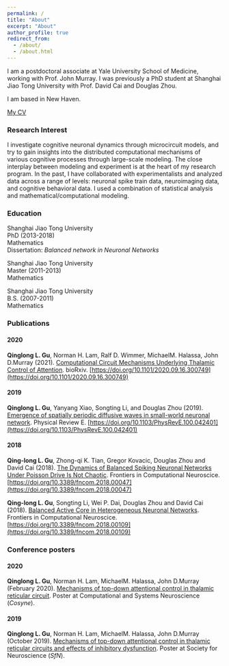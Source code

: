 ```yaml
---
permalink: /
title: "About"
excerpt: "About" 
author_profile: true
redirect_from: 
  - /about/
  - /about.html
---
```

I am a postdoctoral associate at Yale University School of Medicine, working with Prof. John Murray. I was previously a PhD student at Shanghai Jiao Tong University with Prof. David Cai and Douglas Zhou.

I am based in New Haven.

[My CV](../files/CV_QinglongGu.pdf)

### Research Interest

I investigate cognitive neuronal dynamics through microcircuit models, and try to gain insights into the distributed computational mechanisms of various cognitive processes through large-scale modeling. The close interplay between modeling and experiment is at the heart of my research program. In the past, I have collaborated with experimentalists and analyzed data across a range of levels: neuronal spike train data,
neuroimaging data, and cognitive behavioral data. I used a combination of statistical analysis and mathematical/computational modeling. 



### Education

Shanghai Jiao Tong University<br/>
PhD (2013-2018)<br/>
Mathematics<br/>
Dissertation: _Balanced network in Neuronal Networks_

Shanghai Jiao Tong University<br/>
Master (2011-2013)<br/>
Mathematics<br/>

Shanghai Jiao Tong University<br/>
B.S. (2007-2011)<br/>
Mathematics<br/>


### Publications
#### 2020
**Qinglong L. Gu**, Norman H. Lam, Ralf D. Wimmer, MichaelM. Halassa, John D.Murray (2021). [Computational Circuit Mechanisms Underlying Thalamic
Control of Attention](../files/GuQL-etal-thalamusTopDown-2020.pdf). bioRxiv. [https://doi.org/10.1101/2020.09.16.300749](https://doi.org/10.1101/2020.09.16.300749)

#### 2019
**Qinglong L. Gu**, Yanyang Xiao, Songting Li, and Douglas Zhou (2019). [Emergence of spatially periodic diffusive waves in small-world neuronal network](../files/publications/GuQL-etal-DiffusiveWave-2019.pdf). Physical Review E. [https://doi.org/10.1103/PhysRevE.100.042401](https://doi.org/10.1103/PhysRevE.100.042401)

#### 2018
**Qing-long L. Gu**, Zhong-qi K. Tian, Gregor Kovacic, Douglas Zhou and David Cai (2018). [The Dynamics of Balanced Spiking Neuronal Networks Under Poisson Drive Is Not Chaotic](../files/publications/GuQL-etal-2018-NonChaotic-Balanced-Network.pdf). Frontiers in Computational Neuroscice. [https://doi.org/10.3389/fncom.2018.00047](https://doi.org/10.3389/fncom.2018.00047)

**Qing-long L. Gu**, Songting Li, Wei P. Dai, Douglas Zhou and David Cai (2018). [Balanced Active Core in Heterogeneous Neuronal Networks](../files/publications/GuQL-etal-BalancedCore-2018.pdf). Frontiers in Computational Neuroscice. [https://doi.org/10.3389/fncom.2018.00109](https://doi.org/10.3389/fncom.2018.00109)




### Conference posters
#### 2020
**Qinglong L. Gu**, Norman H. Lam, MichaelM. Halassa, John D.Murray (February 2020). [Mechanisms of top-down attentional control in thalamic reticular circuit](../files/abstracts/2020Cosyne-Gu_etal/cosyne_2020_Poster_QinglongGu_NormanLam.pdf). Poster at Computational and Systems Neuroscience (_Cosyne_).


#### 2019
**Qinglong L. Gu**, Norman H. Lam, MichaelM. Halassa, John D.Murray (October 2019). [Mechanisms of top-down attentional control in thalamic
reticular circuits and effects of inhibitory dysfunction](../files/abstracts/2019SFN-Gu_etal/SfN_2019_Poster_QinglongGu_NormanLam.pdf). Poster at Society for Neuroscience (_SfN_).

<!-- 
**Ito T** & Schultz KM (February 2019). Computation across scales: From receptive fields to cognitive maps. Poster presented at Present and Future Frameworks of Theoretical Neuroscience, San Antonio TX.

#### 2018

**Ito T**, Rotstein HG, Cole MW (July 2018). [A dynamical systems model of intrinsic and evoked activity, variability, and functional connectivity](../files/abstracts/ItoRotsteinCole_Gordon2018/ItoRotsteinCole_Gordon2018.jpg). Poster presented at Neurobiology of Cognition Gordon Research Conference, Newry Maine.

**Ito T**, Cole MW (June 2018). [Dimensionality of intrinsic network connectivity underlies flexible task representation](../files/abstracts/ItoCole_OHBM2018/ItoCole_OHBM2018.jpg). Poster presented at Organization for Human Brain Mapping, Singapore.

#### 2017
**Ito T**, Cole MW.  (November 2017). [Cognitive control networks contain a mixture of diverse connectivity patterns characteristic of predicted flexible hub mechanisms](../files/abstracts/ItoCole_SFN2017/ItoCole_SFN2017.jpg). Poster presented at Society for Neuroscience, Washington DC.

Rotstein HG, **Ito T**, Stark E. (November 2017). Inhibition-based theta spiking resonance in a hippocampal network. Poster presented at Society for Neuroscience, Washington DC.

Schultz DH, **Ito T**, Solomyak LI, Chen RH, Mill RD, Kulkarni KR, Cole MW. (November 2017). Systematic flexibility of global functional connectivity patterns supports flexible cognitive control. Society for Neuroscience, Washington DC.

Cole MW, **Ito T**, Schultz DH, Mill RD. (March 2017). Activity flows over task-evoked networks shape cognitive task activations across task switches. Poster presented at Cognitive Neuroscience Society, San Francisco, CA.

#### 2016
**Ito T**, Schultz DH, Solomyak LI, Chen RH, Mill RD, Cole MW. (November 2016). [Cognitive control networks route task information to other networks via intrinsic functional connectivity pathways](../files/abstracts/ItoEtAl_SFN2016/ItoEtAl_SFN2016.jpg). Society for Neuroscience, San Diego, CA.

Schultz DH, **Ito T**, Solomyak LI, Chen RH, Mill RD, Kulkarni KR, Cole MW. (November 2016). Cognitive control network global connectivity is related to the mental health of healthy individuals. Society for Neuroscience, San Diego, CA.

**Ito T**, Schultz DH, Solomyak LI, Chen RH, Mill RD, Cole MW. (October 2016). Resting-state network topology shapes task information transfer in the human brain. Dynamical Systems and Data Analysis in Neuroscience: Bridging the Gap, Mathematical Biosciences Institute, The Ohio State University, Columbus, OH.

**Ito T**, Schultz DH, Solomyak LI, Chen RH, Mill RD, Cole MW. (August 2016). Intrinsic functional connectivity shapes task information between networks. Neural Computation and Psychology Workshop, Philadelphia, PA.

**Ito T**, Schultz DH, Solomyak LI, Chen RH, Mill RD, Cole MW. (April 2016). [Flexible hub updates between tasks associated with global informational connectivity changes](ito-takuya.github.io/../abstracts/ItoEtAl_CNS2016/ItoEtAl_CNS2016.pdf). Cognitive Neuroscience Society, New York, NY.

Cole MW, Schultz DH, Chen RH, Kulkarni KR, **Ito T**. (April, 2016). The cognitive relevance of resting-state fMRI: Spontaneously organized networks and brain states across rest and task. Cognitive Neuroscience Society, New York, NY.



















 -->

